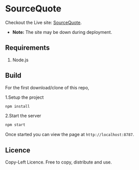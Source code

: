 # SourceQuote

Checkout the Live site: [SourceQuote](https://vast-hollows-31190.herokuapp.com/).

* **Note:** The site may be down during deployment.

## Requirements

1. Node.js

## Build

For the first download/clone of this repo,

1.Setup the project
  ```bash
npm install
  ```
2.Start the server
  ```bash
npm start
  ```

Once started you can view the page at `http://localhost:8787`.

## Licence

Copy-Left Licence.
Free to copy, distribute and use.
